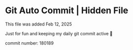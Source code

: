 # Git Auto Commit | Hidden File

This file was added Feb 12, 2025

Just for fun and keeping my daily git commit active 🤪

commit number: 180189
